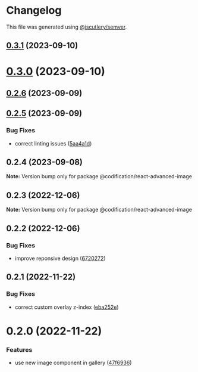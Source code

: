 # Changelog

This file was generated using [@jscutlery/semver](https://github.com/jscutlery/semver).

## [0.3.1](https://github.com/CodificationOrg/cutwater-react/compare/v0.3.0...v0.3.1) (2023-09-10)



# [0.3.0](https://github.com/CodificationOrg/cutwater-react/compare/v0.2.6...v0.3.0) (2023-09-10)



## [0.2.6](https://github.com/CodificationOrg/cutwater-react/compare/v0.2.5...v0.2.6) (2023-09-09)



## [0.2.5](https://github.com/CodificationOrg/cutwater-react/compare/v0.2.4...v0.2.5) (2023-09-09)


### Bug Fixes

* correct linting issues ([5aa4a1d](https://github.com/CodificationOrg/cutwater-react/commit/5aa4a1d7231ca5f18be1687d42c4c40038bbccc5))



## 0.2.4 (2023-09-08)

**Note:** Version bump only for package @codification/react-advanced-image





## 0.2.3 (2022-12-06)

**Note:** Version bump only for package @codification/react-advanced-image





## 0.2.2 (2022-12-06)


### Bug Fixes

* improve reponsive design ([6720272](https://github.com/CodificationOrg/cutwater-react/commit/6720272ecccc26573dd976f43b5d9a638be4862a))





## 0.2.1 (2022-11-22)


### Bug Fixes

* correct custom overlay z-index ([eba252e](https://github.com/CodificationOrg/cutwater-react/commit/eba252eb7a7718b5d9c9cf614eef0b7cea604a25))





# 0.2.0 (2022-11-22)


### Features

* use new image component in gallery ([47f6936](https://github.com/CodificationOrg/cutwater-react/commit/47f69360abdc5f902a0b443a30c216b42c0858f7))

